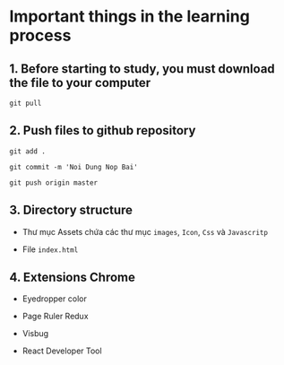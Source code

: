 # **Important things in the learning process**

## **1. Before starting to study, you must download the file to your computer**

```
git pull
```

## **2. Push files to github repository**

```
git add .
```

```
git commit -m 'Noi Dung Nop Bai'
```

```
git push origin master
```

## **3. Directory structure**

- Thư mục Assets chứa các thư mục `images`, `Icon`, `Css` và `Javascritp`

- File `index.html`

## **4. Extensions Chrome**

- Eyedropper color

- Page Ruler Redux

- Visbug

- React Developer Tool
